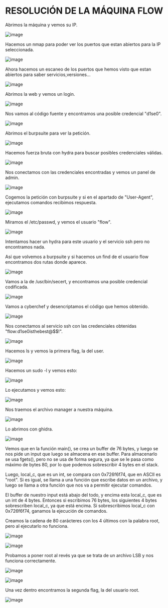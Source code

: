 # RESOLUCIÓN DE LA MÁQUINA FLOW

Abrimos la máquina y vemos su IP.

![image](https://github.com/user-attachments/assets/737052c9-4932-4b28-9644-5be536105de0)

Hacemos un nmap para poder ver los puertos que estan abiertos para la IP seleccionada.

![image](https://github.com/user-attachments/assets/0ab5c217-8eaa-48b7-ae56-6afa143defc7)

Ahora hacemos un escaneo de los puertos que hemos visto que estan abiertos para saber servicios,versiones...

![image](https://github.com/user-attachments/assets/6d2e513e-fe62-404a-8ec8-d51b9e02a16f)

Abrimos la web y vemos un login.

![image](https://github.com/user-attachments/assets/c099e556-98ef-46ce-b959-558b7e6406a7)

Nos vamos al código fuente y encontramos una posible credencial "d1se0".

![image](https://github.com/user-attachments/assets/e87e1f6f-5a8d-4a37-a69a-246351469876)

Abrimos el burpsuite para ver la petición.

![image](https://github.com/user-attachments/assets/24a1a969-1246-408e-9350-2ec9e082de43)

Hacemos fuerza bruta con hydra para buscar posibles credenciales válidas.

![image](https://github.com/user-attachments/assets/04ec21c4-c380-4fd5-a835-dd36af44584f)

Nos conectamos con las credenciales encontradas y vemos un panel de admin.

![image](https://github.com/user-attachments/assets/c24ab57b-9819-4f89-9781-56f958ff5b21)

Cogemos la petición con burpsuite y si en el apartado de "User-Agent", ejecutamos comandos recibimos respuesta.

![image](https://github.com/user-attachments/assets/e72229f6-67c7-4715-a0bd-76243a1fa5d3)

Miramos el /etc/passwd, y vemos el usuario "flow".

![image](https://github.com/user-attachments/assets/846d4efd-53b0-4f7f-96c7-1916428adea0)

Intentamos hacer un hydra para este usuario y el servicio ssh pero no encontramos nada.

Así que volvemos a burpsuite y si hacemos un find de el usuario flow encontramos dos rutas donde aparece.

![image](https://github.com/user-attachments/assets/a25384c8-dd3c-4fc9-a7ee-e04ddd41d122)

Vamos a la de /usr/bin/secert, y encontramos una posible credencial codificada.

![image](https://github.com/user-attachments/assets/665c68d3-3a30-4f60-8563-0220f2878047)

Vamos a cyberchef y desencriptamos el código que hemos obtenido.

![image](https://github.com/user-attachments/assets/1588aa23-471b-49a0-bbfc-4df9a9bdebfc)

Nos conectamos al servicio ssh con las credenciales obtenidas "flow:d1se0isthebest@$$!".

![image](https://github.com/user-attachments/assets/9f1d108e-9f1d-490f-8a8c-b0620eff741f)

Hacemos ls y vemos la primera flag, la del user.

![image](https://github.com/user-attachments/assets/739f6670-bdc2-400d-823a-402567056233)

Hacemos un sudo -l y vemos esto: 

![image](https://github.com/user-attachments/assets/3c1aad7d-0920-47ca-a08a-b6d2c8eb999e)

Lo ejecutamos y vemos esto: 

![image](https://github.com/user-attachments/assets/3750594d-97f6-4e3e-8f87-4b6cb6c5646b)

Nos traemos el archivo manager a nuestra máquina.

![image](https://github.com/user-attachments/assets/e32e149f-b629-4818-920e-813695072a6b)

Lo abrimos con ghidra.

![image](https://github.com/user-attachments/assets/58f721a4-1417-4554-839a-0c83b2e401b4)

Vemos que en la función main(), se crea un buffer de 76 bytes, y luego se nos pide un input que luego se almacena en ese buffer. Para almacenarlo se usa fgets(), pero no se usa de forma segura, ya que se le pasa como máximo de bytes 80, por lo que podemos sobrescribir 4 bytes en el stack.

Luego, local_c, que es un int, se compara con 0x726f6f74, que en ASCII es "root". Si es igual, se llama a una función que escribe datos en un archivo, y luego se llama a otra función que nos va a permitir ejecutar comandos.

El buffer de nuestro input está abajo del todo, y encima esta local_c, que es un int de 4 bytes. Entonces si escribimos 76 bytes, los siguientes 4 bytes sobrescriben local_c, ya que está encima. Si sobrescribimos local_c con 0x726f6f74, ganamos la ejecución de comandos.

Creamos la cadena de 80 carácteres con los 4 últimos con la palabra root, pero al ejecutarlo no funciona.

![image](https://github.com/user-attachments/assets/2d878e05-d6eb-4e98-8115-0b267bf3622d)

![image](https://github.com/user-attachments/assets/1918f2f8-fd3e-4d1f-b2e4-6a88ea4d32a6)

Probamos a poner root al revés ya que se trata de un archivo LSB y nos funciona correctamente.

![image](https://github.com/user-attachments/assets/e320003e-67bf-4042-97dc-3aafe088c9a6)

![image](https://github.com/user-attachments/assets/0590be0d-753f-4037-9eb9-5844f0038103)

Una vez dentro encontramos la segunda flag, la del usuario root.

![image](https://github.com/user-attachments/assets/c18e3b38-16eb-4e70-a825-e4c07f183209)
